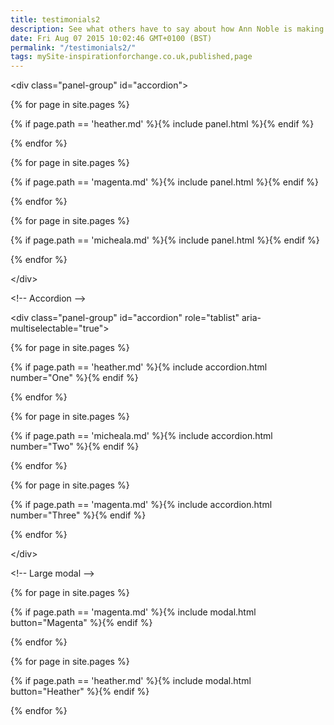 ```yaml
---
title: testimonials2
description: See what others have to say about how Ann Noble is making a differance in their lives.
date: Fri Aug 07 2015 10:02:46 GMT+0100 (BST)
permalink: "/testimonials2/"
tags: mySite-inspirationforchange.co.uk,published,page
---
```

<div class="c2"><p class="c1"><span>&lt;div class=&quot;panel-group&quot; id=&quot;accordion&quot;&gt;</span></p><p class="c0"><span></span></p><p class="c1"><span>{% for page in site.pages %}</span></p><p class="c1"><span>{% if page.path == &#39;heather.md&#39; %}{% include panel.html %}{% endif %}</span></p><p class="c1"><span>{% endfor %}</span></p><p class="c0"><span></span></p><p class="c1"><span>{% for page in site.pages %}</span></p><p class="c1"><span>{% if page.path == &#39;magenta.md&#39; %}{% include panel.html %}{% endif %}</span></p><p class="c1"><span>{% endfor %}</span></p><p class="c0"><span></span></p><p class="c1"><span>{% for page in site.pages %}</span></p><p class="c1"><span>{% if page.path == &#39;micheala.md&#39; %}{% include panel.html %}{% endif %}</span></p><p class="c1"><span>{% endfor %}</span></p><p class="c0"><span></span></p><p class="c1"><span>&lt;/div&gt;</span></p><p class="c0"><span></span></p><p class="c1"><span>&lt;!-- Accordion --&gt; &nbsp; &nbsp; &nbsp; &nbsp; &nbsp; &nbsp; &nbsp; &nbsp;</span></p><p class="c1"><span>&lt;div class=&quot;panel-group&quot; id=&quot;accordion&quot; role=&quot;tablist&quot; aria-multiselectable=&quot;true&quot;&gt;</span></p><p class="c0"><span></span></p><p class="c1"><span>{% for page in site.pages %}</span></p><p class="c1"><span>{% if page.path == &#39;heather.md&#39; %}{% include accordion.html number=&quot;One&quot; %}{% endif %}</span></p><p class="c1"><span>{% endfor %}</span></p><p class="c0"><span></span></p><p class="c1"><span>{% for page in site.pages %}</span></p><p class="c1"><span>{% if page.path == &#39;micheala.md&#39; %}{% include accordion.html number=&quot;Two&quot; %}{% endif %}</span></p><p class="c1"><span>{% endfor %}</span></p><p class="c0"><span></span></p><p class="c1"><span>{% for page in site.pages %}</span></p><p class="c1"><span>{% if page.path == &#39;magenta.md&#39; %}{% include accordion.html number=&quot;Three&quot; %}{% endif %}</span></p><p class="c1"><span>{% endfor %}</span></p><p class="c0"><span></span></p><p class="c1"><span>&lt;/div&gt;</span></p><p class="c0"><span></span></p><p class="c1"><span>&lt;!-- Large modal --&gt;</span></p><p class="c1"><span>{% for page in site.pages %}</span></p><p class="c1"><span>{% if page.path == &#39;magenta.md&#39; %}{% include modal.html button=&quot;Magenta&quot; %}{% endif %}</span></p><p class="c1"><span>{% endfor %}</span></p><p class="c0"><span></span></p><p class="c1"><span>{% for page in site.pages %}</span></p><p class="c1"><span>{% if page.path == &#39;heather.md&#39; %}{% include modal.html button=&quot;Heather&quot; %}{% endif %}</span></p><p class="c1"><span>{% endfor %}</span></p><p class="c0"><span></span></p><p class="c0"><span></span></p></div>